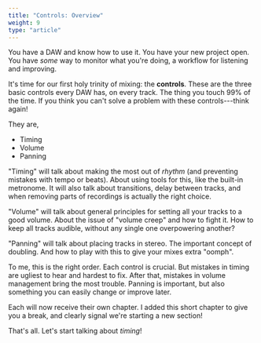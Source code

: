 ```yaml
---
title: "Controls: Overview"
weight: 9
type: "article"
---
```


You have a DAW and know how to use it. You have your new project open. You have _some_ way to monitor what you're doing, a workflow for listening and improving.

It's time for our first holy trinity of mixing: the **controls**. These are the three basic controls every DAW has, on every track. The thing you touch 99% of the time. If you think you can't solve a problem with these controls---think again!

They are,

* Timing
* Volume
* Panning

"Timing" will talk about making the most out of _rhythm_ (and preventing mistakes with tempo or beats). About using tools for this, like the built-in metronome. It will also talk about transitions, delay between tracks, and when removing parts of recordings is actually the right choice.

"Volume" will talk about general principles for setting all your tracks to a good volume. About the issue of "volume creep" and how to fight it. How to keep all tracks audible, without any single one overpowering another?

"Panning" will talk about placing tracks in stereo. The important concept of doubling. And how to play with this to give your mixes extra "oomph".

To me, this is the right order. Each control is crucial. But mistakes in timing are ugliest to hear and hardest to fix. After that, mistakes in volume management bring the most trouble. Panning is important, but also something you can easily change or improve later.

Each will now receive their own chapter. I added this short chapter to give you a break, and clearly signal we're starting a new section!

That's all. Let's start talking about _timing_!